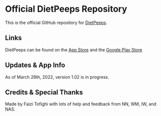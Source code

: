 # Official DietPeeps Repository

This is the official GitHub repository for [DietPeeps](https://dietpeeps.com/).

## Links

DietPeeps can be found on the [App Store](https://apps.apple.com/app/dietpeeps/id1611172999) and the [Google Play Store](https://play.google.com/store/apps/details?id=com.dietpeeps)

## Updates & App Info

As of March 28th, 2022, version 1.02 is in progress.

## Credits & Special Thanks

Made by Faizi Tofighi with lots of help and feedback from NN, WM, IW, and NAS.